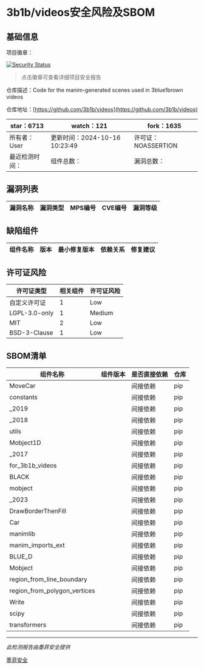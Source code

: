 # 3b1b/videos安全风险及SBOM

## 基础信息

项目徽章：

[![Security Status](https://www.murphysec.com/platform3/v31/badge/1846621601207951360.svg)](https://www.murphysec.com/console/report/1846621014236078080/1846621601207951360)

> 点击徽章可查看详细项目安全报告

仓库描述：Code for the manim-generated scenes used in 3blue1brown videos

仓库地址：[https://github.com/3b1b/videos](https://github.com/3b1b/videos)

| star：6713 | watch：121 | fork：1635 |
| ----------- | -------------- | ------------ |
| 所有者：User | 更新时间：2024-10-16 10:23:49 | 许可证：NOASSERTION |
| 最近检测时间： | 组件总数： | 漏洞总数： |




## 漏洞列表

| 漏洞名称 | 漏洞类型 | MPS编号 | CVE编号 | 漏洞等级 |
| ------- | ------ | ------- | ------ | ----- |





## 缺陷组件

| 组件名称 | 版本 | 最小修复版本 | 依赖关系 | 修复建议 |
| -------- | ---- | ------------ | -------- | -------- |





## 许可证风险

| 许可证类型 | 相关组件 | 许可证风险 |
| ---------- | -------- | ---------- |
|自定义许可证|1|Low|
|LGPL-3.0-only|1|Medium|
|MIT|2|Low|
|BSD-3-Clause|1|Low|




## SBOM清单

| 组件名称 | 组件版本 | 是否直接依赖 | 仓库 |
| -------- | -------- | ------------ | ---- |
|MoveCar||间接依赖|pip|
|constants||间接依赖|pip|
|_2019||间接依赖|pip|
|_2018||间接依赖|pip|
|utils||间接依赖|pip|
|Mobject1D||间接依赖|pip|
|_2017||间接依赖|pip|
|for_3b1b_videos||间接依赖|pip|
|BLACK||间接依赖|pip|
|mobject||间接依赖|pip|
|_2023||间接依赖|pip|
|DrawBorderThenFill||间接依赖|pip|
|Car||间接依赖|pip|
|manimlib||间接依赖|pip|
|manim_imports_ext||间接依赖|pip|
|BLUE_D||间接依赖|pip|
|Mobject||间接依赖|pip|
|region_from_line_boundary||间接依赖|pip|
|region_from_polygon_vertices||间接依赖|pip|
|Write||间接依赖|pip|
|scipy||间接依赖|pip|
|transformers||间接依赖|pip|


------

*此检测报告由墨菲安全提供*

[墨菲安全](www.murphysec.com)